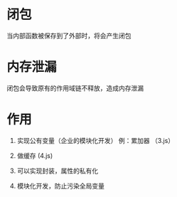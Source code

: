 # 闭包
当内部函数被保存到了外部时，将会产生闭包


# 内存泄漏
闭包会导致原有的作用域链不释放，造成内存泄漏


# 作用
1. 实现公有变量（企业的模块化开发）
例：累加器 （3.js）

2. 做缓存  (4.js)

3. 可以实现封装，属性的私有化

4. 模块化开发，防止污染全局变量